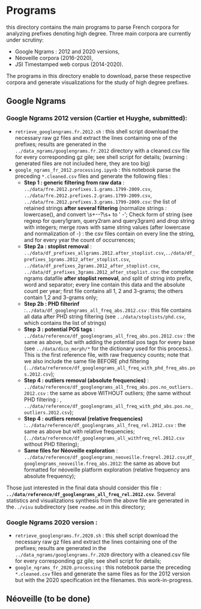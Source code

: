 # Programs

this directory contains the main programs to parse French corpora for analyzing prefixes denoting high degree.
Three main corpora are currently under scrutiny:
- Google Ngrams : 2012 and 2020 versions,
- Néoveille corpora (2016-2020), 
- JSI Timestamped web corpus (2014-2020).


The programs in this directory enable to download, parse these respective corpora and generate visualizations for the study of high degree prefixes.


## Google Ngrams

### Google Ngrams 2012 version (Cartier et Huyghe, submitted):
- `retrieve_googlengrams.fr.2012.sh` : this shell script download the necessary raw gz files and extract the lines containing one of the prefixes; results are generated in the `../data_ngrams/googlengrams.fr.2012` directory with a cleaned.csv file for every corresponding gz gile; see shell script for details; (warning : generated files are not included here, they are too big)
- `google_ngrams_fr_2012.processing.ipynb` : this notebook parse the preceding `*.cleaned.csv` files and generate the following files :
    - **Step 1 : generic filtering from raw data** : `../data/fre.2012.prefixes.1.grams.1799-2009.csv`, `../data/fre.2012.prefixes.2.grams.1799-2009.csv`, `../data/fre.2012.prefixes.3.grams.1799-2009.csv`: the list of retained strings **after several filtering** (normalize strings : lowercase(), and convert \s+--?\s+ to ' -'; Check form of string (see regexp for query1gram, query2ram and query3gram) and drop string with integers; merge rows with same string values (after lowercase and normalization of -) : the csv files contain on every line the string, and for every year the count of occurrences;
    - **Step 2a : stoplist removal** : `../data/df_prefixes_allgrams.2012.after_stoplist.csv`,`../data/df_prefixes_1grams.2012_after_stoplist.csv`, `../data/df_prefixes_2grams.2012_after_stoplist.csv`, `../data/df_prefixes_3grams.2012_after_stoplist.csv`:  the complete ngrams datafile **after stoplist removal**, and split of string into prefix, word and separator; every line contain this data and the absolute count per year; first file contains all 1, 2 and 3-grams; the others contain 1,2 and 3-grams only;
    - **Step 2b : PHD filterinf** :`../data/df_googlengrams_all_freq_abs.2012.csv` : this file contains all data after PHD string filtering (see `../data/stoplists/phd.csv`, which contains the list of strings)
    - **Step 3 : potential POS tags** : `../data/reference/df_googlengrams_all_freq_abs.pos.2012.csv` : the same as above, but with adding the potential pos tags for every base (see `../data/dico_morph/*` for the dictionary used for this process.). This is the first reference file, with raw frequency counts; note that we also include the same file BEFORE phd filtering (`../data/reference/df_googlengrams_all_freq_with_phd_freq_abs.pos.2012.csv`);
    - **Step 4 : outliers removal (absolute frequencies)** : `../data/reference/df_googlengrams_all_freq_abs.pos.no_outliers.2012.csv` : the same as above WITHOUT outliers; (the same without PHD filtering : , `../data/reference/df_googlengrams_all_freq_with_phd_abs.pos.no_outliers.2012.csv`);
    - **Step 4 : outliers removal (relative frequencies)** :`../data/reference/df_googlengrams_all_freq_rel.2012.csv` : the same as above but with relative frequencies; (`../data/reference/df_googlengrams_all_withfreq_rel.2012.csv` without PHD filtering);
    - **Same files for Néoveille exploration** : `../data/reference/df_googlengrams_neoveille.freqrel.2012.csv`,`df_googlengrams_neoveille.freq_abs.2012`: the same as above but formatted for néoveille platform exploration (relative frequency ans absolute frequency);
    
Those just interested in the final data should consider this file : **`../data/reference/df_googlengrams_all_freq_rel.2012.csv`**.
Several statistics and visualizations synthesis from the above file are generated in the`../visu` subdirectory (see `readme.md` in this directory;


### Google Ngrams 2020 version  :
- `retrieve_googlengrams.fr.2020.sh` : this shell script download the necessary raw gz files and extract the lines containing one of the prefixes; results are generated in the `../data_ngrams/googlengrams.fr.2020` directory with a cleaned.csv file for every corresponding gz gile; see shell script for details;
- `google_ngrams_fr_2020.processing` : this notebook parse the preceding `*.cleaned.csv` files and generate the same files as for the 2012 version but with the 2020 specification int the filenames. this work-in-progress.
    



## Néoveille (to be done)
